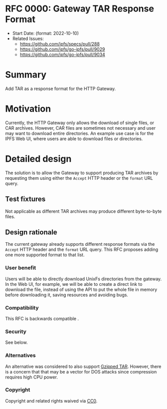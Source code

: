 # RFC 0000: Gateway TAR Response Format

- Start Date: (format: 2022-10-10)
- Related Issues:
  - https://github.com/ipfs/specs/pull/288
  - https://github.com/ipfs/go-ipfs/pull/9029
  - https://github.com/ipfs/go-ipfs/pull/9034

# Summary

Add TAR as a response format for the HTTP Gateway.

# Motivation

Currently, the HTTP Gateway only allows the download of single files, or
CAR archives. However, CAR files are sometimes not necessary and user may
want to download entire directories. An example use case is for the IPFS
Web UI, where users are able to download files or directories.

# Detailed design

The solution is to allow the Gateway to support producing TAR archives
by requesting them using either the `Accept` HTTP header or the `format`
URL query.

## Test fixtures

Not applicable as different TAR archives may produce different byte-to-byte files.

## Design rationale

The current gateway already supports different response formats via the
`Accept` HTTP header and the `format` URL query. This RFC proposes adding
one more supported format to that list.

### User benefit

Users will be able to directly download UnixFs directories from the gateway. In the Web UI,
for example, we will be able to create a direct link to download the file, instead of using the
API to put the whole file in memory before downloading it, saving resources and avoiding bugs.

### Compatibility

This RFC is backwards compatible .

### Security

See below.

### Alternatives

An alternative was considered to also support [Gzipped TAR](https://github.com/ipfs/go-ipfs/pull/9034).
However, there is a concern that that may be a vector for DOS attacks since compression requires
high CPU power.

### Copyright

Copyright and related rights waived via [CC0](https://creativecommons.org/publicdomain/zero/1.0/).